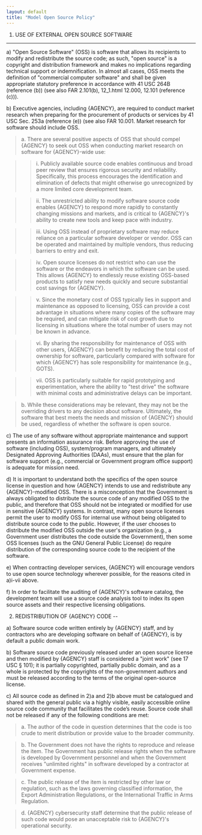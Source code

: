```yaml
---
layout: default
title: "Model Open Source Policy"
---
```



1. USE OF EXTERNAL OPEN SOURCE SOFTWARE
---

a) "Open Source Software" (OSS) is software that allows its recipients to modify and redistribute
the source code; as such, "open source" is a copyright and distribution framework and makes no
implications regarding technical support or indemnification. In almost all cases, OSS meets
the definition of "commercial computer software" and shall be given appropriate statutory
preference in accordance with 41 USC 264B (reference (b)) (see also FAR 2.101(b), 12_1.html
12.000, 12.101 (reference (c))).



b) Executive agencies, including {AGENCY}, are required to conduct market research when preparing for
 the procurement of products or services by 41 USC Sec. 253a (reference (e)) (see also FAR
 10.001. Market research for software should include OSS.

 
> a. There are several positive aspects of OSS that should compel {AGENCY} to seek out OSS when
     conducting market research on software for {AGENCY}-wide use:
  
>> i. Publicly available source code enables continuous and broad peer review that
ensures rigorous security and reliability. Specifically, this process
encourages the identification and elimination of defects that might
otherwise go unrecognized by a more limited core development team.

>> ii. The unrestricted ability to modify software source code enables {AGENCY} to
respond more rapidly to constantly changing missions and markets, and is
critical to {AGENCY}'s ability to create new tools and keep pace with industry.
  
>> iii. Using OSS instead of proprietary software may reduce reliance on a
particular software developer or vendor. OSS can be operated and maintained
by multiple vendors, thus reducing barriers to entry and exit.
  
>> iv. Open source licenses do not restrict who can use the software or the
endeavors in which the software can be used. This allows {AGENCY} to endlessly
reuse existing OSS-based products to satisfy new needs quickly and secure
substantial cost savings for {AGENCY}.
  
>> v. Since the monetary cost of OSS typically lies in support and maintenance as
opposed to licensing, OSS can provide a cost advantage in situations where
many copies of the software may be required, and can mitigate risk of cost
growth due to licensing in situations where the total number of users may
not be known in advance.
  
>> vi. By sharing the responsibility for maintenance of OSS with other users, {AGENCY}
can benefit by reducing the total cost of ownership for software,
particularly compared with software for which {AGENCY} has sole responsibility
for maintenance (e.g., GOTS).

>> vii. OSS is particularly suitable for rapid prototyping and experimentation,
where the ability to "test drive" the software with minimal costs and
administrative delays can be important.


> b. While these considerations may be relevant, they may not be the overriding drivers to
any decision about software. Ultimately, the software that best meets the needs and
mission of {AGENCY} should be used, regardless of whether the software is open source.


c) The use of any software without appropriate maintenance and support presents an information
assurance risk. Before approving the use of software (including OSS), system/program managers,
and ultimately Designated Approving Authorities (DAAs), must ensure that the plan for software
support (e.g., commercial or Government program office support) is adequate for mission need.


d) It is important to understand both the specifics of the open source license in question and
 how {AGENCY} intends to use and redistribute any {AGENCY}-modified OSS. There is a misconception
 that the Government is always obligated to distribute the source code of any modified OSS to
 the public, and therefore that OSS should not be integrated or modified for use in sensitive
 {AGENCY} systems. In contrast, many open source licenses permit the user to modify OSS for
 internal use without being obligated to distribute source code to the public. However, if the
 user chooses to distribute the modified OSS outside the user's organization (e.g., a
 Government user distributes the code outside the Government), then some OSS licenses (such as
 the GNU General Public License) do require distribution of the corresponding source code to
 the recipient of the software.


e) When contracting developer services, {AGENCY} will encourage vendors to use open source technology
  wherever possible, for the reasons cited in a)i-vii above.

f) In order to facilitate the auditing of {AGENCY}'s software catalog, the development team will use a source code analysis tool to index its open source assets and their respective licensing obligations.


2. REDISTRIBUTION OF {AGENCY} CODE
--

a) Software source code written entirely by {AGENCY} staff, and by contractors who are developing
   software on behalf of {AGENCY}, is by default a public domain work.


b) Software source code previously released under an open source license and then modified by
   {AGENCY} staff is considered a "joint work" (see 17 USC § 101); it is partially copyrighted,
   partially public domain, and as a whole is protected by the copyrights of the non-government
   authors and must be released according to the terms of the original open-source license.


c) All source code as defined in 2)a and 2)b above must be catalogued and shared with the general
   public via a highly visible, easily accessible online source code community that facilitates
   the code’s reuse. Source code shall not be released if any of the following conditions are
   met:

> a. The author of the code in question determines that the code is too crude to merit
distribution or provide value to the broader community.

> b. The Government does not have the rights to reproduce and release the item. The
Government has public release rights when the software is developed by Government
personnel and when the Government receives "unlimited rights" in software developed by a
contractor at Government expense.

> c. The public release of the item is restricted by other law or regulation, such as the laws governing
classified information, the Export Administration Regulations, or the International Traffic in Arms Regulation.
        
> d. {AGENCY} cybersecurity staff determine that the public release of such code would pose an
unacceptable risk to {AGENCY}'s operational security.


